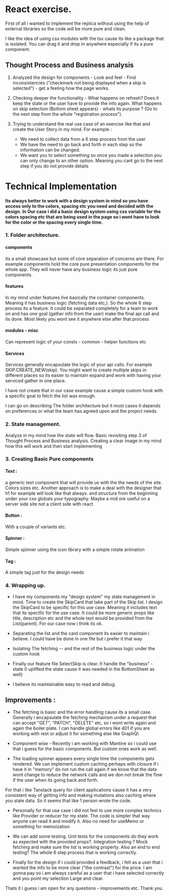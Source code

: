 # React exercise.

First of all i wanted to implement the replica without using the help of external libraries so the code will be more pure and clean.

I like the idea of using css modules with the tsx cause its like a package that is isolated. You can drag it and drop in anywhere especially if its a pure component.

## Thought Process and Business analysis

1. Analyzed the design for components - Look and feel - Find inconsistencies ("checkmark not being displayed when a skip is selected") - get a feeling how the page works.

2. Checking deeper the functionality - What happens on refresh? Does it keep the state or the user have to provide the info again. What happens on skip selection (Bottom sheet appears) - whats its purpose ? (Go to the next step from the whole "registration process").

3. Trying to understand the real use case of an exercise like that and create the User Story in my mind. For example :
   - We need to collect data from a 6 step process from the user
   - We have the need to go back and forth in each step so the information can be changed.
   - We want you to select something so once you made a selection you can only change to an other option. Meaning you cant go to the next step if you do not provide details

# Technical Implementation

#### Its always better to work with a design system in mind so you have access only to the colors, spacing etc you need and decided with the design. In Our case i did a basic design system using css variable for the colors spacing etc that are being used in the page so i wont have to look for the color or the spacing every single time.

### 1. Folder architecture.

#### components

Its a small showcase but some of core separation of concerns are there. For example components hold the core pure presentation components for the whole app. They will never have any business logic its just pure components.

#### features

In my mind under features live basically the container components. Meaning it has business logic (fetching data etc,). So the whole 6 step process its a feature. It could be separated completely for a team to work on and has one goal (gather info from the user) make the final api call and its done. Most likely you wont see it anywhere else after that process

#### modules - misc

Can represent logic of your consts - common - helper functions etc

#### Services

Services generally encapsulate the logic of your api calls. For example SKIP.CREATE_NEW(skip). You might want to create multiple skips in different places so its easier to maintain expand and work with having your serviced gather in one place.

I have not create that in our case example cause a simple custom hook with a specific goal to fetch the list was enough.

I can go on describing The folder architecture but it most cases it depends on preferences or what the team has agreed upon and the project needs.

### 2. State management.

Analyze in my mind how the state will flow. Basic revisiting step 3 of Thought Process and Business analysis. Creating a clear image in my mind how this will work and then start implementing

### 3. Creating Basic Pure components

#### Text :

a generic text component that will provide us with the the needs of the site. Colors sizes etc. Another approach is to make a deal with the designer that h1 for example will look like that always. and structure from the beginning under your css globals your typography. Maybe a mid ore useful on a server side site not a client side with react

#### Button :

With a couple of variants etc.

#### Spinner :

Simple spinner using the icon library with a simple rotate animation

#### Tag :

A simple tag just for the design needs

### 4. Wrapping up.

- I have my components my "design system" my state management in mind. Time to create the SkipCard that take part of the Skip list. I design the SkipCard to be specific for this use case. Meaning it includes text that its specific for the use case. It could be more generic props like title, description etc and the whole text would be provided from the List(parent). For our case now i think its ok.

- Separating the list and the card component its easier to maintain i believe. I could have be done in one file but i prefer it that way

- Isolating The fetching -- and the rest of the business logic under the custom hook

- Finally our feature file SelectSkip is clear. It handle the "business" - state (I uplifted the state cause it was needed in the BottomSheet as well)

- I believe its maintainable easy to read and debug.

## Improvements :

- The fetching is basic and the error handling cause its a small case. Generally i encapsulate the fetching mechanism under a request that can accept "GET", "PATCH", "DELETE" etc, so i wont write again and again the boiler plate. I can handle global errors like 401 if you are working with rest or adjust it for something else like GraphQl

- Component wise - Recently i am working with Mantine so i could use that i guess for the basic components. But custom ones work as well.

- The loading spinner appears every single time the components gets rendered. We can implement custom caching perhaps with closure if i have it in "memory" do not run the call again if we know that the data wont change to reduce the network calls and we don not break the flow if the user when its going back and forth.

For that i like Tanstack query for client applications cause it has a very consistent way of getting info and making mutations also caching where you stale data. So it seems that like 1 person wrote the code.

- Personally for that use case i did not feel to use more complex technics like Provider or reducer for my state. The code is simpler that way anyone can read it and modify it. Also no need for useMemo or something for memoization

- We can add some testing. Unit tests for the components do they work as expected with the provided props?. Integration testing ? Mock fetching and make sure the list is working property. Also an end to end testing? The whole 6 step process that is working correctly.

- Finally for the design if i could provided a feedback, i felt as a user that i wanted the info to be more clear ("the contrast") for the price. I am gonna pay so i am always careful as a user that i have selected correctly and you point my selection Large and clear.

Thats it i guess i am open for any questions - improvements etc. Thank you.
